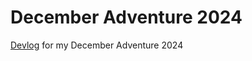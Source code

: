 # December Adventure 2024

[Devlog](https://leetusman.com/december-adventure-2024) for my December Adventure 2024
